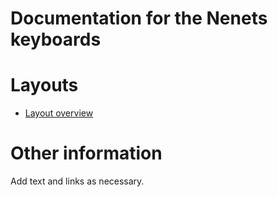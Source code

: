 # Documentation for the Nenets keyboards


# Layouts

-   [Layout overview](layout.html)

# Other information

Add text and links as necessary.

